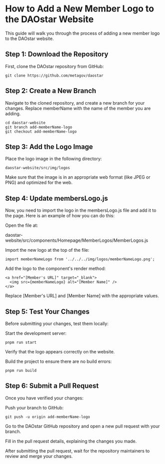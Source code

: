# How to Add a New Member Logo to the DAOstar Website

This guide will walk you through the process of adding a new member logo to the DAOstar website.

## Step 1: Download the Repository

First, clone the DAOstar repository from GitHub:

```shell
git clone https://github.com/metagov/daostar
```

## Step 2: Create a New Branch

Navigate to the cloned repository, and create a new branch for your changes. Replace memberName with the name of the member you are adding.

```
cd daostar-website
git branch add-memberName-logo
git checkout add-memberName-logo
```

## Step 3: Add the Logo Image
Place the logo image in the following directory:

```
daostar-website/src/img/logos
```

Make sure that the image is in an appropriate web format (like JPEG or PNG) and optimized for the web.

## Step 4: Update membersLogo.js
Now, you need to import the logo in the membersLogo.js file and add it to the page. Here is an example of how you can do this:

Open the file at:

daostar-website/src/components/Homepage/MemberLogos/MemberLogos.js

Import the new logo at the top of the file:


`import memberNameLogo from '../../../img/logos/memberNameLogo.png';`

Add the logo to the component's render method:


```
<a href="[Member's URL]" target="_blank">
  <img src={memberNameLogo} alt="[Member Name]" />
</a>
```
Replace [Member's URL] and [Member Name] with the appropriate values.

## Step 5: Test Your Changes
Before submitting your changes, test them locally:

Start the development server:


```
pnpm run start
```
Verify that the logo appears correctly on the website.

Build the project to ensure there are no build errors:

```
pnpm run build
```
## Step 6: Submit a Pull Request
Once you have verified your changes:

Push your branch to GitHub:


```
git push -u origin add-memberName-logo
```
Go to the DAOstar GitHub repository and open a new pull request with your branch.

Fill in the pull request details, explaining the changes you made.

After submitting the pull request, wait for the repository maintainers to review and merge your changes.

